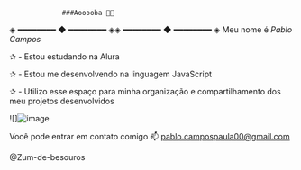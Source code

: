                 ###Aooooba 👋👾
◈ ━━━━━━━━ ◆ ━━━━━━━━ ◈◈ ━━━━━━━━ ◆ ━━━━━━━━ ◈
               Meu nome é *Pablo Campos*

✰ - Estou estudando na Alura

✰ - Estou me desenvolvendo na linguagem JavaScript

✰ - Utilizo esse espaço para minha organização e compartilhamento dos meu projetos desenvolvidos

![]![image](https://github.com/Zum-de-besouros/Zum-de-besouros/assets/169943220/5c0b2ec3-baaf-43af-8b05-35baa0b5cf80)


Você pode entrar em contato comigo 📫
pablo.campospaula00@gmail.com

@Zum-de-besouros
